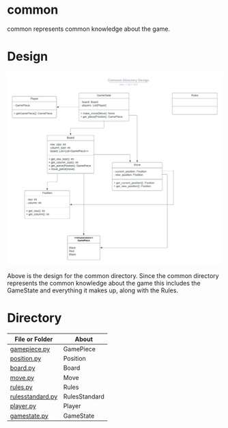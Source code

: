 # common

common represents common knowledge about the game. 

# Design

![Fig common_directory_design.png](./../../resources/UML_diagrams/common_directory_design.png)

Above is the design for the common directory. Since the common directory represents the common knowledge about the game this includes the GameState and everything it makes up, along with the Rules.

# Directory 
| File or Folder | About |
| ---            | ---   |
| [gamepiece.py](gamepiece.py) | GamePiece
| [position.py](position.py) | Position
| [board.py](board.py) | Board
| [move.py](move.py) | Move
| [rules.py](rules.py) | Rules
| [rulesstandard.py](rulesstandard.py) | RulesStandard
| [player.py](player.py) | Player
| [gamestate.py](gamestate.py) | GameState
